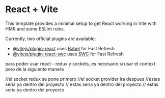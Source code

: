 # React + Vite

This template provides a minimal setup to get React working in Vite with HMR and some ESLint rules.

Currently, two official plugins are available:

- [@vitejs/plugin-react](https://github.com/vitejs/vite-plugin-react/blob/main/packages/plugin-react/README.md) uses [Babel](https://babeljs.io/) for Fast Refresh
- [@vitejs/plugin-react-swc](https://github.com/vitejs/vite-plugin-react-swc) uses [SWC](https://swc.rs/) for Fast Refresh


para poder usar react - redux y sockets, es necesario si usar el context
pero de la siguiente manera 


<Provider store={store}> //el socket redux se pone primero
    <SocketProvider> //el socket provider ira despues
        <BrowserRouter> //estas seria ya dentro del proyecto
            <AppRouter/> // estas seria ya dentro del proyecto
        </BrowserRouter> // estas seria ya dentro del proyecto
    </SocketProvider>
</Provider>